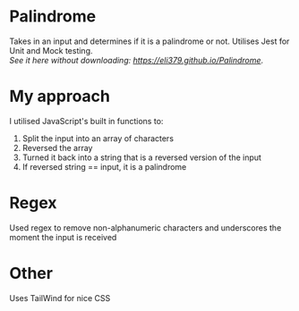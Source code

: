 # Palindrome
Takes in an input and determines if it is a palindrome or not.
Utilises Jest for Unit and Mock testing.
<br />
<em>See it here without downloading: https://eli379.github.io/Palindrome</em>.

# My approach
I utilised JavaScript's built in functions to:
1. Split the input into an array of characters
2. Reversed the array
3. Turned it back into a string that is a reversed version of the input
4. If reversed string == input, it is a palindrome

# Regex
Used regex to remove non-alphanumeric characters and underscores the moment the input is received

# Other
Uses TailWind for nice CSS
